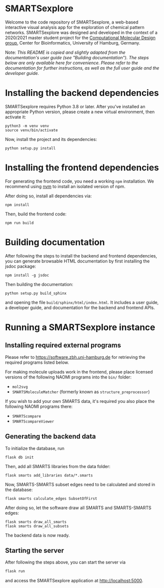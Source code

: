 # SMARTSexplore

Welcome to the code repository of SMARTSexplore, a web-based
interactive visual analysis app for the exploration of chemical
pattern networks. SMARTSexplore was designed and developed in the
context of a 2020/2021 master student project for the [Computational
Molecular Design
group](https://www.zbh.uni-hamburg.de/en/forschung/amd.html), Center
for Bioinformatics, University of Hamburg, Germany.

Note: *This README is copied and slightly adapted from the
documentation's user guide (see "Building documentation"). The steps
below are only available here for convenience.  Please refer to the
documentation for further instructions, as well as the full user guide
and the developer guide.*


# Installing the backend dependencies

SMARTSexplore requires Python 3.8 or later. After you've installed an
appropriate Python version, please create a new virtual environment,
then activate it:

```
python3 -m venv venv
source venv/bin/activate
```

Now, install the project and its dependencies:

```
python setup.py install
```


# Installing the frontend dependencies

For generating the frontend code, you need a working `npm`
installation.  We recommend using
[nvm](https://github.com/nvm-sh/nvm#install--update-script) to install
an isolated version of npm.

After doing so, install all dependencies via:

```
npm install
```

Then, build the frontend code:

```
npm run build
```


# Building documentation

After following the steps to install the backend and frontend
dependencies, you can generate browsable HTML documentation by first
installing the jsdoc package:

```
npm install -g jsdoc
```

Then building the documentation:

```
python setup.py build_sphinx
```

and opening the file `build/sphinx/html/index.html`. It includes a
user guide, a developer guide, and documentation for the backend and
frontend APIs.



# Running a SMARTSexplore instance

## Installing required external programs

Please refer to https://software.zbh.uni-hamburg.de for retrieving the
required programs listed below.

For making molecule uploads work in the frontend, please place
licensed versions of the following NAOMI programs into the `bin/`
folder:

* `mol2svg`
* `SMARTSMoleculeMatcher` (formerly known as `structure_preprocessor`)

If you wish to add your own SMARTS data, it's required you also place
the following NAOMI programs there:

* `SMARTScompare`
* `SMARTScompareViewer`


## Generating the backend data

To initialize the database, run

```
flask db init
```

Then, add all SMARTS libraries from the data folder:

```
flask smarts add_libraries data/*.smarts
```

Now, SMARTS-SMARTS subset edges need to be calculated and stored in the database:

```
flask smarts calculate_edges SubsetOfFirst
```

After doing so, let the software draw all SMARTS and SMARTS-SMARTS edges:

```
flask smarts draw_all_smarts
flask smarts draw_all_subsets
```

The backend data is now ready.


## Starting the server

After following the steps above, you can start the server via

```bash
flask run
```

and access the SMARTSexplore application at <http://localhost:5000>.
